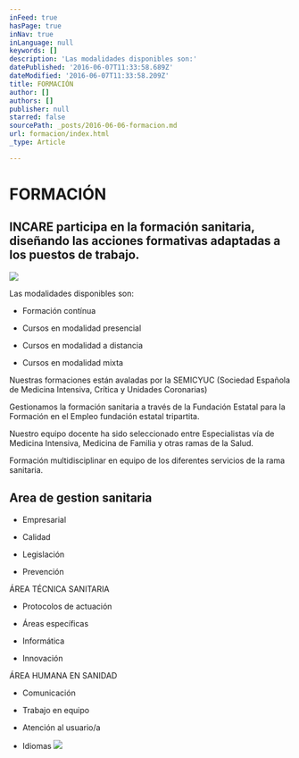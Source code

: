 ```yaml
---
inFeed: true
hasPage: true
inNav: true
inLanguage: null
keywords: []
description: 'Las modalidades disponibles son:'
datePublished: '2016-06-07T11:33:58.689Z'
dateModified: '2016-06-07T11:33:58.209Z'
title: FORMACIÓN
author: []
authors: []
publisher: null
starred: false
sourcePath: _posts/2016-06-06-formacion.md
url: formacion/index.html
_type: Article

---
```

# FORMACIÓN

## INCARE participa en la formación sanitaria, diseñando las acciones formativas adaptadas a los puestos de trabajo.
![](https://the-grid-user-content.s3-us-west-2.amazonaws.com/723ebfbe-f287-4d7d-8711-b12efa4dd082.jpg)

Las modalidades disponibles son:

* Formación contínua

* Cursos en modalidad presencial

* Cursos en modalidad a distancia

* Cursos en modalidad mixta

Nuestras formaciones están avaladas por la SEMICYUC (Sociedad Española de Medicina Intensiva, Crítica y Unidades Coronarias)

Gestionamos la formación sanitaria a través de la Fundación Estatal para la Formación en el Empleo fundación estatal tripartita.

Nuestro equipo docente ha sido seleccionado entre Especialistas vía de Medicina Intensiva, Medicina de Familia y otras ramas de la Salud.

Formación multidisciplinar en equipo de los diferentes servicios de la rama sanitaria.

## Area de gestion sanitaria

* Empresarial

* Calidad

* Legislación

* Prevención

ÁREA TÉCNICA SANITARIA

* Protocolos de actuación

* Áreas específicas

* Informática

* Innovación

ÁREA HUMANA EN SANIDAD

* Comunicación

* Trabajo en equipo

* Atención al usuario/a

* Idiomas
![](https://the-grid-user-content.s3-us-west-2.amazonaws.com/448160ea-e9e4-4856-a09d-a68185eb0658.jpg)